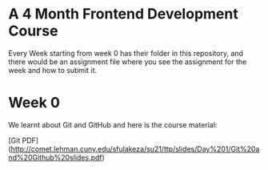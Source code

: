 # A 4 Month Frontend Development Course
Every Week starting from week 0 has their folder in this repository, and there would be an assignment file where you
see the assignment for the week and how to submit it.

# Week 0
We learnt about Git and GitHub and here is the course material:

[Git PDF] (http://comet.lehman.cuny.edu/sfulakeza/su21/ttp/slides/Day%201/Git%20and%20Github%20slides.pdf)
